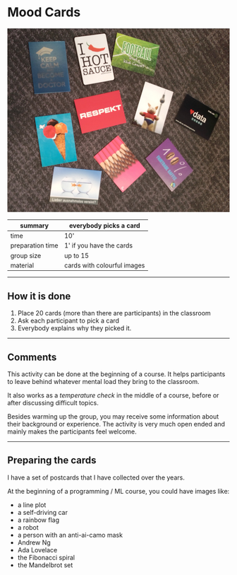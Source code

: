 
# Mood Cards

![](../images/postcards.jpg)

| summary | everybody picks a card |
|---------|------------------------|
| time  | 10' |
| preparation time  | 1' if you have the cards |
| group size | up to 15 |
| material | cards with colourful images |

----

## How it is done

1. Place 20 cards (more than there are participants) in the classroom
2. Ask each participant to pick a card
3. Everybody explains why they picked it.

----

## Comments

This activity can be done at the beginning of a course.
It helps participants to leave behind whatever mental load they bring to the classroom.

It also works as a *temperature check* in the middle of a course, before or after discussing difficult topics.

Besides warming up the group, you may receive some information about their background or experience.
The activity is very much open ended and mainly makes the participants feel welcome.

----

## Preparing the cards

I have a set of postcards that I have collected over the years.

At the beginning of a programming / ML course, you could have images like:

* a line plot
* a self-driving car
* a rainbow flag
* a robot
* a person with an anti-ai-camo mask
* Andrew Ng
* Ada Lovelace
* the Fibonacci spiral
* the Mandelbrot set

